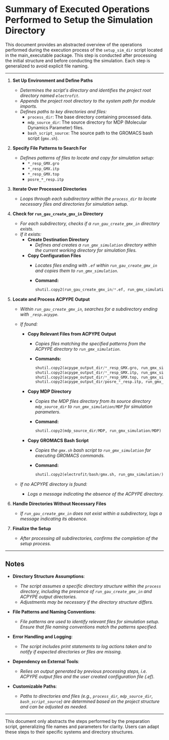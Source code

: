 # Summary of Executed Operations Performed to Setup the Simulation Directory

This document provides an abstracted overview of the operations performed during the execution process of the `setup_sim_dir` script located in the main_executable package. This step is conducted after processing the initial structure and before conducting the simulation. Each step is generalized to avoid explicit file naming.

---

1. **Set Up Environment and Define Paths**
   - *Determines the script's directory and identifies the project root directory named `electrofit`.*
   - *Appends the project root directory to the system path for module imports.*
   - *Defines paths to key directories and files:*
     - `process_dir`: The base directory containing processed data.
     - `mdp_source_dir`: The source directory for MDP (Molecular Dynamics Parameter) files.
     - `bash_script_source`: The source path to the GROMACS bash script (`gmx.sh`).

2. **Specify File Patterns to Search For**
   - *Defines patterns of files to locate and copy for simulation setup:*
     - `*_resp_GMX.gro`
     - `*_resp_GMX.itp`
     - `*_resp_GMX.top`
     - `posre_*_resp.itp`

3. **Iterate Over Processed Directories**
   - *Loops through each subdirectory within the `process_dir` to locate necessary files and directories for simulation setup.*

4. **Check for `run_gau_create_gmx_in` Directory**
   - *For each subdirectory, checks if a `run_gau_create_gmx_in` directory exists.*
   - *If it exists:*
     - **Create Destination Directory**
       - *Defines and creates a `run_gmx_simulation` directory within the current working directory for simulation files.*
     - **Copy Configuration Files**
       - *Locates files ending with `.ef` within `run_gau_create_gmx_in` and copies them to `run_gmx_simulation`.*
       - **Command:**

         ```python
         shutil.copy2(run_gau_create_gmx_in/*.ef, run_gmx_simulation/) 
         ```

5. **Locate and Process ACPYPE Output**
   - *Within `run_gau_create_gmx_in`, searches for a subdirectory ending with `_resp.acpype`.*
   - *If found:*
     - **Copy Relevant Files from ACPYPE Output**
       - *Copies files matching the specified patterns from the ACPYPE directory to `run_gmx_simulation`.*
       - **Commands:**

         ```python
         shutil.copy2(acpype_output_dir/*_resp_GMX.gro, run_gmx_simulation/)
         shutil.copy2(acpype_output_dir/*_resp_GMX.itp, run_gmx_simulation/)
         shutil.copy2(acpype_output_dir/*_resp_GMX.top, run_gmx_simulation/)
         shutil.copy2(acpype_output_dir/posre_*_resp.itp, run_gmx_simulation/)
         ```

     - **Copy MDP Directory**
       - *Copies the MDP files directory from its source directory `mdp_source_dir` to `run_gmx_simulation/MDP` for simulation parameters.*
       - **Command:**

         ```python
         shutil.copy2(mdp_source_dir/MDP, run_gmx_simulation/MDP)
         ```

     - **Copy GROMACS Bash Script**
       - *Copies the `gmx.sh` bash script to `run_gmx_simulation` for executing GROMACS commands.*
       - **Command:**

         ```python
         shutil.copy2(electrofit/bash/gmx.sh, run_gmx_simulation/)
         ```

   - *If no ACPYPE directory is found:*
     - *Logs a message indicating the absence of the ACPYPE directory.*

6. **Handle Directories Without Necessary Files**
   - *If `run_gau_create_gmx_in` does not exist within a subdirectory, logs a message indicating its absence.*

7. **Finalize the Setup**
   - *After processing all subdirectories, confirms the completion of the setup process.*

---

## Notes

- **Directory Structure Assumptions**:
  - *The script assumes a specific directory structure within the `process` directory, including the presence of `run_gau_create_gmx_in` and ACPYPE output directories.*
  - *Adjustments may be necessary if the directory structure differs.*

- **File Patterns and Naming Conventions**:
  - *File patterns are used to identify relevant files for simulation setup. Ensure that file naming conventions match the patterns specified.*

- **Error Handling and Logging**:
  - *The script includes print statements to log actions taken and to notify if expected directories or files are missing.*

- **Dependency on External Tools**:
  - *Relies on output generated by previous processing steps, i.e. ACPYPE output files and the user created configuration file (.ef).*

- **Customizable Paths**:
  - *Paths to directories and files (e.g., `process_dir`, `mdp_source_dir`, `bash_script_source`) are determined based on the project structure and can be adjusted as needed.*

---

This document only abstracts the steps performed by the preparation script, generalizing file names and parameters for clarity. Users can adapt these steps to their specific systems and directory structures.
